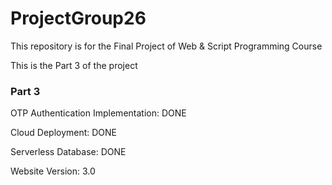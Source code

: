 # ProjectGroup26
This repository is for the Final Project of Web &amp; Script Programming Course 

This is the Part 3 of the project

### Part 3
OTP Authentication Implementation: DONE

Cloud Deployment: DONE

Serverless Database: DONE

Website Version: 3.0
